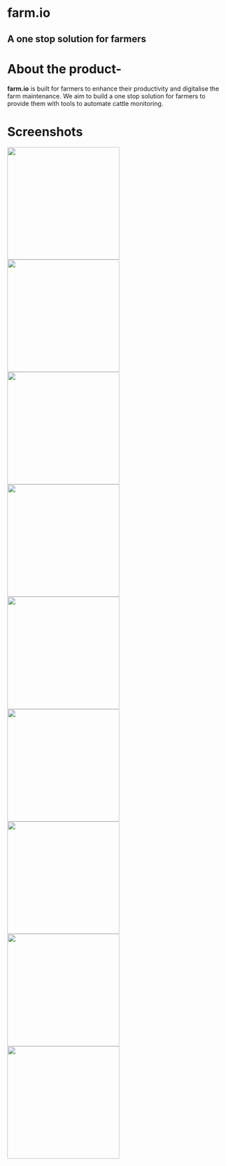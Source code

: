 # farm.io
## A one stop solution for farmers

# About the product-
__farm.io__ is built for farmers to enhance their productivity and digitalise the farm maintenance. We aim to build a one stop solution for farmers to provide them with tools to automate cattle monitoring.

# Screenshots
<p float="left">

<img src="https://github.com/AbhinandanRoul/OdysseyHacks/blob/main/images/1659226272317.jpg" width="256"/>
<img src="https://github.com/AbhinandanRoul/OdysseyHacks/blob/main/images/1659226272323.jpg" width="256"/>
<img src="https://github.com/AbhinandanRoul/OdysseyHacks/blob/main/images/1659226272330.jpg" width="256"/>
<img src="https://github.com/AbhinandanRoul/OdysseyHacks/blob/main/images/1659226272340.jpg" width="256"/>
<img src="https://github.com/AbhinandanRoul/OdysseyHacks/blob/main/images/1659226272347.jpg" width="256"/>
<img src="https://github.com/AbhinandanRoul/OdysseyHacks/blob/main/images/1659226272353.jpg" width="256"/>
<img src="https://github.com/AbhinandanRoul/OdysseyHacks/blob/main/images/1659226272358.jpg" width="256"/>
<img src="https://github.com/AbhinandanRoul/OdysseyHacks/blob/main/images/1659226272366.jpg" width="256"/>
<img src="https://github.com/AbhinandanRoul/OdysseyHacks/blob/main/images/1659226272374.jpg" width="256"/>


</p>

